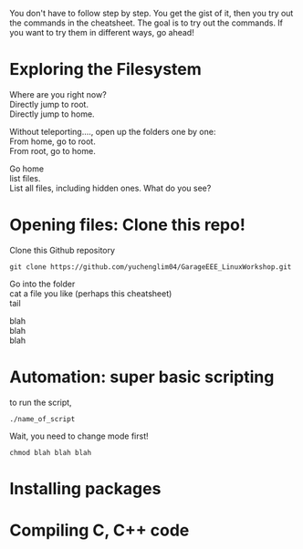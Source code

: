 You don't have to follow step by step. You get the gist of it, then you try out the commands in the cheatsheet. The goal is to try out the commands. If you want to try them in different ways, go ahead!


# Exploring the Filesystem

Where are you right now?  
Directly jump to root.  
Directly jump to home.  

Without teleporting...., open up the folders one by one:  
From home, go to root.  
From root, go to home.  

Go home  
list files.  
List all files, including hidden ones. What do you see?  


# Opening files: Clone this repo!
Clone this Github repository    
```
git clone https://github.com/yuchenglim04/GarageEEE_LinuxWorkshop.git
```

Go into the folder  
cat a file you like (perhaps this cheatsheet)  
tail  

blah  
blah  
blah  


# Automation: super basic scripting

to run the script, 

```
./name_of_script
```

Wait, you need to change mode first!

```
chmod blah blah blah
```

# Installing packages 

# Compiling C, C++ code


